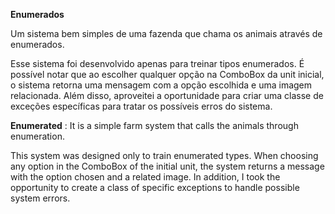 **Enumerados** 

Um sistema bem simples de uma fazenda que chama os animais através de enumerados.

Esse sistema foi desenvolvido apenas para treinar tipos enumerados.
É possível notar que ao escolher qualquer opção na ComboBox da unit inicial, o sistema retorna uma mensagem com a opção escolhida e uma imagem relacionada.
Além disso, aproveitei a oportunidade para criar uma classe de exceções específicas para tratar os possíveis erros do sistema.

**Enumerated**
:
It is a simple farm system that calls the animals through enumeration.

This system was designed only to train enumerated types.
When choosing any option in the ComboBox of the initial unit, the system returns a message with the option chosen and a related image.
In addition, I took the opportunity to create a class of specific exceptions to handle possible system errors.
